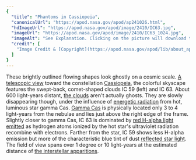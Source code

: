 ```yaml
---
{
  "title": "Phantoms in Cassiopeia",
  "canonicalUrl": "https://apod.nasa.gov/apod/ap241026.html",
  "hdImageUrl": "https://apod.nasa.gov/apod/image/2410/IC63.jpg",
  "imageUrl": "https://apod.nasa.gov/apod/image/2410/IC63_1024.jpg",
  "imageAlt": "See Explanation. Clicking on the picture will download the highest resolution version available.",
  "credit": [
    "Image Credit & [Copyright](https://apod.nasa.gov/apod/lib/about_apod.html#srapply): [Christophe Vergnes](https://www.astrobin.com/users/Chris.V/), Hervé Laur"
  ]
}
---
```


These brightly outlined flowing shapes look ghostly on a cosmic scale. [A telescopic view](https://www.astrobin.com/18dwm3/) toward the constellation [Cassiopeia](https://apod.nasa.gov/apod/ap160318.html), the colorful skyscape features the swept-back, comet-shaped clouds IC 59 (left) and IC 63. About 600 light-years distant, [the clouds](http://iopscience.iop.org/1538-3881/129/2/954) aren't actually ghosts. They are slowly disappearing though, under the influence of [energetic radiation](https://arxiv.org/abs/1809.01419) from hot, luminous star gamma Cas. [Gamma Cas](https://www.aavso.org/vsots_gammacas) is physically located only 3 to 4 light-years from the nebulae and lies just above the right edge of the frame. Slightly closer to gamma Cas, IC 63 is dominated by [red H-alpha light emitted](https://apod.nasa.gov/apod/ap111013.html) as hydrogen atoms ionized by the hot star's ultraviolet radiation recombine with electrons. Farther from the star, IC 59 shows less H-alpha emission but more of the characteristic blue tint of dust [reflected star light](https://apod.nasa.gov/apod/ap091126.html). The field of view spans over 1 degree or 10 light-years at the estimated distance of [the interstellar apparitions](https://arxiv.org/abs/1705.04313).
